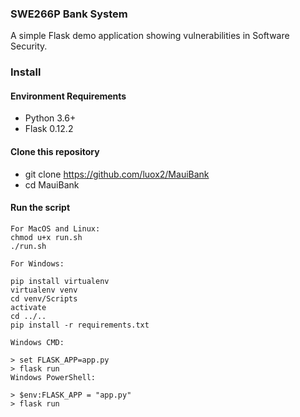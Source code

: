 ### SWE266P Bank System

A simple Flask demo application showing vulnerabilities in Software Security.

### Install

#### Environment Requirements

* Python 3.6+
* Flask 0.12.2

#### Clone this repository
* git clone https://github.com/luox2/MauiBank
* cd MauiBank

#### Run the script

```
For MacOS and Linux:
chmod u+x run.sh
./run.sh
```
```shell script
For Windows:

pip install virtualenv
virtualenv venv
cd venv/Scripts
activate
cd ../..
pip install -r requirements.txt

Windows CMD:

> set FLASK_APP=app.py
> flask run
Windows PowerShell:

> $env:FLASK_APP = "app.py"
> flask run
```